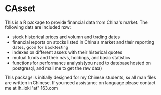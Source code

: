 # CAsset
This is a R package to provide financial data from China's market. The following data are included now:

* stock hisitorical prices and volumn and trading dates
* financial reports on stocks listed in China's market and their reporting dates, good for backtesting
* indexes on different assets with their historical quotes
* mutual funds and their navs, holdings, and basic statistics
* functions for performance analysis(you need to datebase hosted on postgresql, and mail me to get the raw data)

This package is initially designed for my Chinese students, so all man files are written in Chinese. If you need assistance on language
please contact me at lh_loki "at" 163.com

